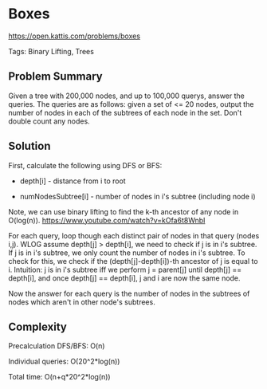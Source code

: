 # Boxes

https://open.kattis.com/problems/boxes

Tags: Binary Lifting, Trees

## Problem Summary

Given a tree with 200,000 nodes, and up to 100,000 querys, answer the queries.
The queries are as follows: given a set of <= 20 nodes, output the number of
nodes in each of the subtrees of each node in the set. Don't double count any
nodes.

## Solution

First, calculate the following using DFS or BFS:

* depth[i] - distance from i to root

* numNodesSubtree[i] - number of nodes in i's subtree (including node i)

Note, we can use binary lifting to find the k-th ancestor of any node in
O(log(n)). https://www.youtube.com/watch?v=kOfa6t8WnbI

For each query, loop though each distinct pair of nodes in that query
(nodes i,j). WLOG assume depth[j] > depth[i], we need to check if j is in i's
subtree. If j is in i's subtree, we only count the number of nodes in i's
subtree. To check for this, we check if the (depth[j]-depth[i])-th ancestor of j
is equal to i. Intuition: j is in i's subtree iff we perform j = parent[j] until
depth[j] == depth[i], and once depth[j] == depth[i], j and i are now the same
node.

Now the answer for each query is the number of nodes in the subtrees of nodes
which aren't in other node's subtrees.

## Complexity

Precalculation DFS/BFS: O(n)

Individual queries: O(20^2\*log(n))

Total time: O(n+q\*20^2\*log(n))









